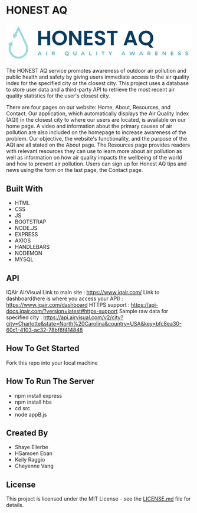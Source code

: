 # HONEST AQ

![Logo](/public/img/navbar_logo.png)

The HONEST AQ service promotes awareness of outdoor air pollution and public health and safety by giving users immediate access to the air quality index for the specified city or the closest city. This project uses a database to store user data and a third-party API to retrieve the most recent air quality statistics for the user's closest city.

There are four pages on our website: Home, About, Resources, and Contact. Our application, which automatically displays the Air Quality Index (AQI) in the closest city to where our users are located, is available on our home page. A video and information about the primary causes of air pollution are also included on the homepage to increase awareness of the problem. Our objective, the website's functionality, and the purpose of the AQI are all stated on the About page. The Resources page provides readers with relevant resources they can use to learn more about air pollution as well as information on how air quality impacts the wellbeing of the world and how to prevent air pollution. Users can sign up for Honest AQ tips and news using the form on the last page, the Contact page.

## Built With
* HTML
* CSS
* JS
* BOOTSTRAP
* NODE.JS
* EXPRESS
* AXIOS
* HANDLEBARS
* NODEMON
* MYSQL

## API
IQAir AirVisual
Link to main site : https://www.iqair.com/
Link to dashboard(here is where you access your API) : https://www.iqair.com/dashboard 
HTTPS support : https://api-docs.iqair.com/?version=latest#https-support
Sample raw data for specified city : https://api.airvisual.com/v2/city?city=Charlotte&state=North%20Carolina&country=USA&key=bfc8ea30-60c1-4103-ac32-78bf8f414848

## How To Get Started
Fork this repo into your local machine

## How To Run The Server
* npm install express
* npm install hbs
* cd src
* node appB.js

## Created By
* Shaye Ellerbe
* HSamoen Eban
* Keily Raggio
* Cheyenne Vang

## License
This project is licensed under the MIT License - see the [LICENSE.md](LICENSE) file for details.
